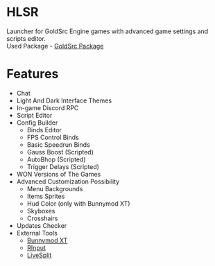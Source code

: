 # HLSR
Launcher for GoldSrc Engine games with advanced game settings and scripts editor.<br>
Used Package - [GoldSrc Package](https://forums.sourceruns.org/t/goldsrc-package-2-3/2634)
# Features
+ Chat
+ Light And Dark Interface Themes
+ In-game Discord RPC
+ Script Editor
+ Config Builder
	 - Binds Editor
	 - FPS Control Binds
	 - Basic Speedrun Binds
	 - Gauss Boost (Scripted)
	 - AutoBhop (Scripted)
	 - Trigger Delays (Scripted)
+ WON Versions of The Games
+ Advanced Customization Possibility
	 - Menu Backgrounds
	 - Items Sprites
	 - Hud Color (only with Bunnymod XT)
	 - Skyboxes
	 - Crosshairs
+ Updates Checker
+ External Tools
	 - [Bunnymod XT](https://github.com/YaLTeR/BunnymodXT)
	 - [RInput](https://fearless-assassins.com/files/file/1656-rinput/)
	 - [LiveSplit](https://livesplit.org/)
